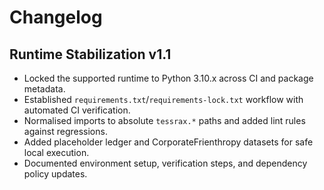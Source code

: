 # Changelog

## Runtime Stabilization v1.1
- Locked the supported runtime to Python 3.10.x across CI and package metadata.
- Established `requirements.txt`/`requirements-lock.txt` workflow with automated CI verification.
- Normalised imports to absolute `tessrax.*` paths and added lint rules against regressions.
- Added placeholder ledger and CorporateFrienthropy datasets for safe local execution.
- Documented environment setup, verification steps, and dependency policy updates.
